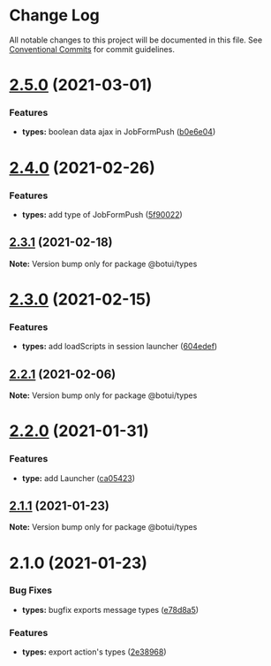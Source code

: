 # Change Log

All notable changes to this project will be documented in this file.
See [Conventional Commits](https://conventionalcommits.org) for commit guidelines.

# [2.5.0](https://github.com/aiji42/botui-child-next/compare/@botui/types@2.4.0...@botui/types@2.5.0) (2021-03-01)


### Features

* **types:** boolean data ajax in JobFormPush ([b0e6e04](https://github.com/aiji42/botui-child-next/commit/b0e6e0456c86553825ea3efcac46fcacc950f6fb))





# [2.4.0](https://github.com/aiji42/botui-child-next/compare/@botui/types@2.3.1...@botui/types@2.4.0) (2021-02-26)


### Features

* **types:** add type of JobFormPush ([5f90022](https://github.com/aiji42/botui-child-next/commit/5f9002289bb81b3254a4003de048e9ba271e9d7f))





## [2.3.1](https://github.com/aiji42/botui-child-next/compare/@botui/types@2.3.0...@botui/types@2.3.1) (2021-02-18)

**Note:** Version bump only for package @botui/types





# [2.3.0](https://github.com/aiji42/botui-child-next/compare/@botui/types@2.2.1...@botui/types@2.3.0) (2021-02-15)


### Features

* **types:** add loadScripts in session launcher ([604edef](https://github.com/aiji42/botui-child-next/commit/604edeff48258f5ee5e70a7e9ff6a6f0a5917421))





## [2.2.1](https://github.com/aiji42/botui-child-next/compare/@botui/types@2.2.0...@botui/types@2.2.1) (2021-02-06)

**Note:** Version bump only for package @botui/types





# [2.2.0](https://github.com/aiji42/botui-child-next/compare/@botui/types@2.1.1...@botui/types@2.2.0) (2021-01-31)


### Features

* **type:** add Launcher ([ca05423](https://github.com/aiji42/botui-child-next/commit/ca054236cb144b5c5e095230788c35e546444308))





## [2.1.1](https://github.com/aiji42/botui-child-next/compare/@botui/types@2.1.0...@botui/types@2.1.1) (2021-01-23)

**Note:** Version bump only for package @botui/types





# 2.1.0 (2021-01-23)


### Bug Fixes

* **types:** bugfix exports message types ([e78d8a5](https://github.com/aiji42/botui-child-next/commit/e78d8a59100076060fe5cc2679d69293647ea3ca))


### Features

* **types:** export action's types ([2e38968](https://github.com/aiji42/botui-child-next/commit/2e3896879d091f36a0f0dad17d8b441830ff94af))

